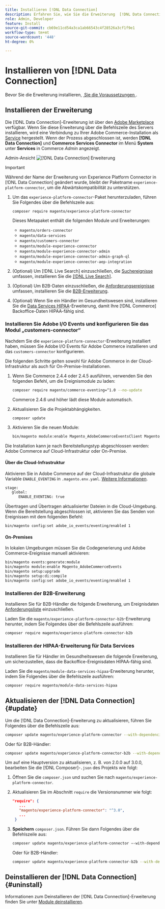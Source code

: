 ```yaml
---
title: Installieren [!DNL Data Connection]
description: Erfahren Sie, wie Sie die Erweiterung  [!DNL Data Connection]  Adobe Commerce installieren, aktualisieren und deinstallieren.
role: Admin, Developer
feature: Install
source-git-commit: cb69e11cd54a3ca1ab66543c4f28526a3cf1f9e1
workflow-type: tm+mt
source-wordcount: '448'
ht-degree: 0%

---
```


# Installieren von [!DNL Data Connection]

Bevor Sie die Erweiterung installieren, [&#x200B; Sie die Voraussetzungen &#x200B;](overview.md#prereqs).

## Installieren der Erweiterung

Die [!DNL Data Connection]-Erweiterung ist über den [Adobe Marketplace](https://commercemarketplace.adobe.com/magento-experience-platform-connector.html) verfügbar. Wenn Sie diese Erweiterung über die Befehlszeile des Servers installieren, wird eine Verbindung zu Ihrer Adobe Commerce-Installation als [Service](../landing/saas.md) hergestellt. Wenn der Prozess abgeschlossen ist, werden **[!DNL Data Connection]** und **Commerce Services Connector** im Menü **System** unter **Services** in Commerce _Admin_ angezeigt.

Admin-Ansicht ![[!DNL Data Connection] Erweiterung](assets/epc-adminui.png)

>[!IMPORTANT]
>
>Während der Name der Erweiterung von Experience Platform Connector in [!DNL Data Connection] geändert wurde, bleibt der Paketname `experience-platform-connector`, um die Abwärtskompatibilität zu unterstützen.

1. Um das `experience-platform-connector`-Paket herunterzuladen, führen Sie Folgendes über die Befehlszeile aus:

   ```bash
   composer require magento/experience-platform-connector
   ```

   Dieses Metapaket enthält die folgenden Module und Erweiterungen:

   - `magento/orders-connector`
   - `magento/data-services`
   - `magento/customers-connector`
   - `magento/module-experience-connector`
   - `magento/module-experience-connector-admin`
   - `magento/module-experience-connector-admin-graph-ql`
   - `magento/module-experience-connector-aep-integration`

1. (Optional) Um [!DNL Live Search] einzuschließen, die [Suchereignisse](events.md#search-events) umfassen, installieren Sie die [[!DNL Live Search]](../live-search/install.md).

1. (Optional) Um B2B-Daten einzuschließen, die [Anforderungsereignisse](events.md#b2b-events) umfassen, installieren Sie die [B2B-Erweiterung](#install-the-b2b-extension).

1. (Optional) Wenn Sie ein Händler im Gesundheitswesen sind, installieren Sie die [Data Services HIPAA](#install-the-data-services-hipaa-extension)-Erweiterung, damit Ihre [!DNL Commerce] Backoffice-Daten HIPAA-fähig sind.

### Installieren Sie Adobe I/O Events und konfigurieren Sie das Modul „customers-connector“

Nachdem Sie die `experience-platform-connector`-Erweiterung installiert haben, müssen Sie Adobe I/O Events für Adobe Commerce installieren und das `customers-connector` konfigurieren.

Die folgenden Schritte gelten sowohl für Adobe Commerce in der Cloud-Infrastruktur als auch für On-Premise-Installationen.

1. Wenn Sie Commerce 2.4.4 oder 2.4.5 ausführen, verwenden Sie den folgenden Befehl, um die Ereignismodule zu laden:

   ```bash
   composer require magento/commerce-eventing=^1.0 --no-update
   ```

   Commerce 2.4.6 und höher lädt diese Module automatisch.

1. Aktualisieren Sie die Projektabhängigkeiten.

   ```bash
   composer update
   ```

1. Aktivieren Sie die neuen Module:

   ```bash
   bin/magento module:enable Magento_AdobeCommerceEventsClient Magento_AdobeCommerceEventsGenerator Magento_AdobeIoEventsClient Magento_AdobeCommerceOutOfProcessExtensibility
   ```

Die Installation kann je nach Bereitstellungstyp abgeschlossen werden: Adobe Commerce auf Cloud-Infrastruktur oder On-Premise.

#### Über die Cloud-Infrastruktur

Aktivieren Sie in Adobe Commerce auf der Cloud-Infrastruktur die globale Variable `ENABLE_EVENTING` in `.magento.env.yaml`. [Weitere Informationen](https://experienceleague.adobe.com/docs/commerce-cloud-service/user-guide/configure/env/stage/variables-global.html?lang=de#enable_eventing).

```bash
stage:
   global:
      ENABLE_EVENTING: true
```

Übertragen und Übertragen aktualisierter Dateien in die Cloud-Umgebung. Wenn die Bereitstellung abgeschlossen ist, aktivieren Sie das Senden von Ereignissen mit dem folgenden Befehl:

```bash
bin/magento config:set adobe_io_events/eventing/enabled 1
```

#### On-Premises

In lokalen Umgebungen müssen Sie die Codegenerierung und Adobe Commerce-Ereignisse manuell aktivieren:

```bash
bin/magento events:generate:module
bin/magento module:enable Magento_AdobeCommerceEvents
bin/magento setup:upgrade
bin/magento setup:di:compile
bin/magento config:set adobe_io_events/eventing/enabled 1
```

### Installieren der B2B-Erweiterung

Installieren Sie für B2B-Händler die folgende Erweiterung, um Ereignisdaten [Anforderungsliste](events.md#b2b-events) einzuschließen.

Laden Sie die `magento/experience-platform-connector-b2b`-Erweiterung herunter, indem Sie Folgendes über die Befehlszeile ausführen:

```bash
composer require magento/experience-platform-connector-b2b
```

### Installieren der HIPAA-Erweiterung für Data Services

Installieren Sie für Händler im Gesundheitswesen die folgende Erweiterung, um sicherzustellen, dass die Backoffice-Ereignisdaten HIPAA-fähig sind.

Laden Sie die `magento/module-data-services-hipaa`-Erweiterung herunter, indem Sie Folgendes über die Befehlszeile ausführen:

```bash
composer require magento/module-data-services-hipaa
```

## Aktualisieren der [!DNL Data Connection] {#update}

Um die [!DNL Data Connection]-Erweiterung zu aktualisieren, führen Sie Folgendes über die Befehlszeile aus:

```bash
composer update magento/experience-platform-connector --with-dependencies
```

Oder für B2B-Händler:

```bash
composer update magento/experience-platform-connector-b2b --with-dependencies
```

Um auf eine Hauptversion zu aktualisieren, z. B. von 2.0.0 auf 3.0.0, bearbeiten Sie die [!DNL Composer]-`.json` des Projekts wie folgt:

1. Öffnen Sie die `composer.json` und suchen Sie nach `magento/experience-platform-connector`.

1. Aktualisieren Sie im Abschnitt `require` die Versionsnummer wie folgt:

   ```json
   "require": {
      ...
      "magento/experience-platform-connector": "^3.0",
      ...
    }
   ```

1. **Speichern** `composer.json`. Führen Sie dann Folgendes über die Befehlszeile aus:

   ```bash
   composer update magento/experience-platform-connector –-with-dependencies
   ```

   Oder für B2B-Händler:

   ```bash
   composer update magento/experience-platform-connector-b2b --with-dependencies
   ```

## Deinstallieren der [!DNL Data Connection] {#uninstall}

Informationen zum Deinstallieren der [!DNL Data Connection]-Erweiterung finden Sie unter [Module deinstallieren](https://experienceleague.adobe.com/docs/commerce-operations/installation-guide/tutorials/uninstall-modules.html?lang=de).
